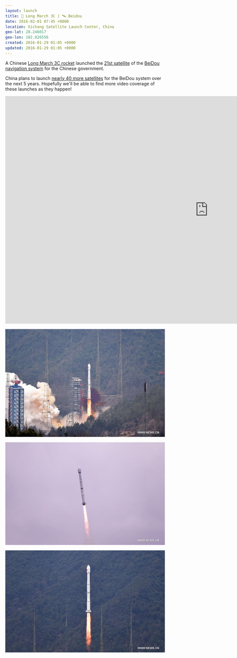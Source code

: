 ```yaml
---
layout: launch
title: 🚀 Long March 3C | 🛰 Beidou
date: 2016-02-01 07:45 +0000
location: Xichang Satellite Launch Center, China
geo-lat: 28.246017
geo-lon: 102.026556
created: 2016-01-29 01:05 +0000
updated: 2016-01-29 01:05 +0000
---
```


A Chinese [Long March 3C rocket](https://en.wikipedia.org/wiki/Long_March_3C) launched the [21st satellite](http://news.xinhuanet.com/english/2016-02/01/c_135064994.htm) of the [BeiDou navigation system](https://en.wikipedia.org/wiki/BeiDou_Navigation_Satellite_System) for the Chinese government.

China plans to launch [nearly 40 more satellites](http://news.xinhuanet.com/english/2016-02/03/c_135072375.htm) for the BeiDou system over the next 5 years. Hopefully we'll be able to find more video coverage of these launches as they happen!

<iframe width="1280" height="720" src="https://www.youtube.com/embed/9W1ajFYC1EE" frameborder="0" allowfullscreen></iframe>

![Long March 3C launches with BeiDou navigation satellite](/media/2016-02-01-long-march-3c-beidou/135064994_14543334488221n.jpg)

![Long March 3C launches with BeiDou navigation satellite](/media/2016-02-01-long-march-3c-beidou/135064994_14543334488851n.jpg)

![Long March 3C launches with BeiDou navigation satellite](/media/2016-02-01-long-march-3c-beidou/135064994_14543334489131n.jpg)
